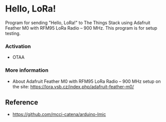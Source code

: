 # Hello, LoRa!

Program for sending "Hello, LoRa!" to The Things Stack using Adafruit Feather M0 with RFM95 LoRa Radio – 900 MHz. This program is for setup testing.

### Activation
- OTAA

### More information
- About Adafruit Feather M0 with RFM95 LoRa Radio – 900 MHz setup on the site: https://lora.vsb.cz/index.php/adafruit-feather-m0/

## Reference
- https://github.com/mcci-catena/arduino-lmic
